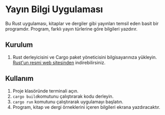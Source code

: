# Yayın Bilgi Uygulaması

Bu Rust uygulaması, kitaplar ve dergiler gibi yayınları temsil eden basit bir programdır. Program, farklı yayın türlerine göre bilgileri yazdırır.

## Kurulum

1. Rust derleyicisini ve Cargo paket yöneticisini bilgisayarınıza yükleyin. [Rust'un resmi web sitesinden](https://www.rust-lang.org/tools/install) indirebilirsiniz.

## Kullanım

1. Proje klasöründe terminali açın.
2. `cargo build`komutunu çalıştırarak kodu derleyin.
3. `cargo run` komutunu çalıştırarak uygulamayı başlatın.
4. Program, kitap ve dergi örneklerini içeren bilgileri ekrana yazdıracaktır.
